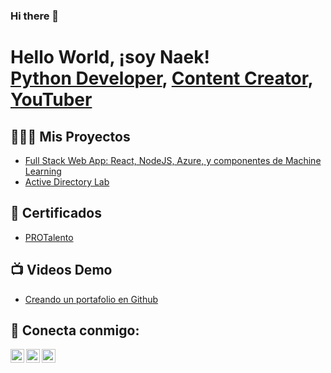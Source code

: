### Hi there 👋

<h1>Hello World, ¡soy Naek! <br/><a href="https://github.com/naekmv">Python Developer</a>, <a href="https://www.linkedin.com/in/shonnymejia/">Content Creator</a>, <a href="https://www.youtube.com/naekm">YouTuber</a></h1>

<h2>👩🏽‍💻 Mis Proyectos</h2>

  - [Full Stack Web App: React, NodeJS, Azure, y componentes de Machine Learning ](https://github.com/naekmv/LabActiveDirectory) 
  - [Active Directory Lab](https://github.com/naekmv/LabActiveDirectory) 


<h2>📄 Certificados </h2>

- [PROTalento](https://www.youtube.com/)

<h2>📺 Videos Demo</h2>

- [Creando un portafolio en Github](https://www.youtube.com/)


<h2> 🤳 Conecta conmigo:</h2>

[<img align="left" alt="NaekMejia | YouTube" width="22px" src="https://cdn.jsdelivr.net/npm/simple-icons@v3/icons/youtube.svg" />][youtube]
[<img align="left" alt="NaekMejia | LinkedIn" width="22px" src="https://cdn.jsdelivr.net/npm/simple-icons@v3/icons/linkedin.svg" />][linkedin]
[<img align="left" alt="NaekMejia | Instagram" width="22px" src="https://cdn.jsdelivr.net/npm/simple-icons@v3/icons/instagram.svg" />][instagram]

[youtube]: https://www.youtube.com/c/naekm
[instagram]: https://www.instagram.com/naekmejia
[linkedin]: https://linkedin.com/in/shonnymejia

<!--
**naekm/naekmv** es un repositorio ✨ _special_ ✨ ya que el archivo `README.md` (este archivo ) aparece directamente en tu perfil de Github.

Aquí hay más cosas que puedes incluir:

- 🔭 Estoy trabajando en ...
- 🌱 Actualmente aprendo ...
- 👯 Estoy buscando colaborar con ...
- 💬 Me puedes preguntar de ...
- 📫 Cómo contactarme: ...

-->
